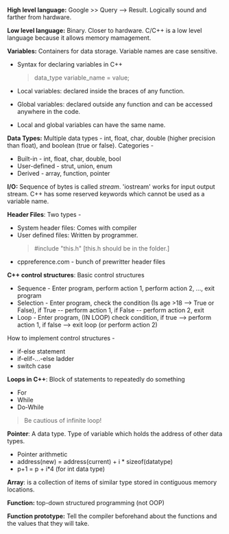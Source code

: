 **High level language:** Google >> Query --> Result. Logically sound and farther from hardware.

**Low level language:** Binary. Closer to hardware. C/C++ is a low level language because it allows memory mamagement. 

**Variables:** Containers for data storage. Variable names are case sensitive.

* Syntax for declaring variables in C++ 

    > data_type variable_name = value;

* Local variables: declared inside the braces of any function.
* Global variables: declared outside any function and can be accessed anywhere in the code.
* Local and global variables can have the same name.

**Data Types:** Multiple data types - int, float, char, double (higher precision than float), and boolean (true or false). Categories -
* Built-in - int, float, char, double, bool
* User-defined - strut, union, enum
* Derived - array, function, pointer

**I/O:** Sequence of bytes is called *stream*. 'iostream' works for input output stream. C++ has some reserved keywords which cannot be used as a variable name. 

**Header Files**: Two types - 
* System header files: Comes with compiler
* User defined files: Written by programmer.
    > #include "this.h" [this.h should be in the folder.]
* cppreference.com - bunch of prewritter header files

**C++ control structures**: Basic control structures
* Sequence - Enter program, perform action 1, perform action 2, ..., exit program
* Selection - Enter program, check the condition (Is age >18 --> True or False), if True -- perform action 1, if False -- perform action 2, exit
* Loop - Enter program, (IN LOOP) check condition, if true --> perform action 1, if false --> exit loop (or perform action 2)

How to implement control structures - 
* if-else statement
* if-elif-...-else ladder
* switch case

**Loops in C++**: Block of statements to repeatedly do something
* For
* While
* Do-While

> Be cautious of infinite loop!

**Pointer**: A data type. Type of variable which holds the address of other data types.
* Pointer arithmetic
* address(new) = address(current) + i * sizeof(datatype)
* p+1 = p + i*4 (for int data type)

**Array**: is a collection of items of similar type stored in contiguous memory locations.

**Function:** top-down structured programming (not OOP)

**Function prototype:** Tell the compiler beforehand about the functions and the values that they will take.

